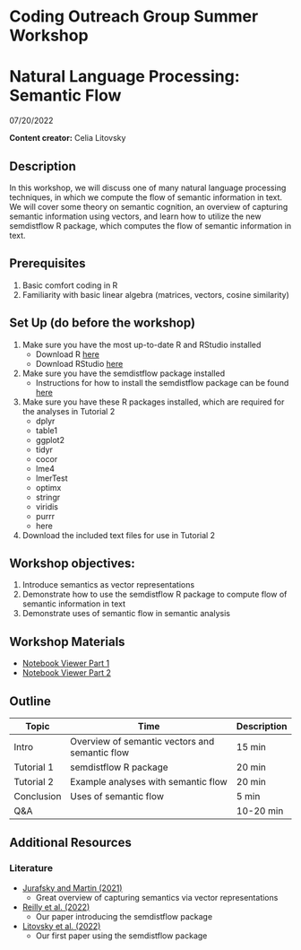 # Coding Outreach Group Summer Workshop
# Natural Language Processing: Semantic Flow
07/20/2022

__**Content creator:**__ Celia Litovsky

## Description
In this workshop, we will discuss one of many natural language processing techniques, in which we compute the flow of semantic information in text. We will cover some theory on semantic cognition, an overview of capturing semantic information using vectors, and learn how to utilize the new semdistflow R package, which computes the flow of semantic information in text.

## Prerequisites
1. Basic comfort coding in R
2. Familiarity with basic linear algebra (matrices, vectors, cosine similarity)

## Set Up (do before the workshop)
1. Make sure you have the most up-to-date R and RStudio installed
    - Download R [here](https://cran.r-project.org/bin/)
    - Download RStudio [here](https://www.rstudio.com/products/rstudio/download/)
2. Make sure you have the semdistflow package installed
    - Instructions for how to install the semdistflow package can be found [here](https://github.com/Reilly-ConceptsCognitionLab/semdistflow)
3. Make sure you have these R packages installed, which are required for the analyses in Tutorial 2
    - dplyr
    - table1
    - ggplot2
    - tidyr
    - cocor
    - lme4
    - lmerTest
    - optimx
    - stringr
    - viridis
    - purrr
    - here
4. Download the included text files for use in Tutorial 2
    
## Workshop objectives:
1. Introduce semantics as vector representations
2. Demonstrate how to use the semdistflow R package to compute flow of semantic information in text
3. Demonstrate uses of semantic flow in semantic analysis

## Workshop Materials

- [Notebook Viewer Part 1](https://tu-coding-outreach-group.github.io/cog_summer_workshops_2-22/nlp/tutorial1/index.html)
- [Notebook Viewer Part 2](https://tu-coding-outreach-group.github.io/cog_summer_workshops_2022/nlp/tutorial2/index.html)

## Outline
| Topic | Time | Description |
| --- | --- | --- |
| Intro | Overview of semantic vectors and semantic flow| 15 min |
| Tutorial 1 | semdistflow R package | 20 min |
| Tutorial 2 | Example analyses with semantic flow | 20 min |
| Conclusion | Uses of semantic flow | 5 min |
| Q&A |  | 10-20 min |

## Additional Resources

### Literature
- [Jurafsky and Martin (2021)](https://web.stanford.edu/~jurafsky/slp3/6.pdf)
    - Great overview of capturing semantics via vector representations
- [Reilly et al. (2022)](https://psyarxiv.com/6fuhv/)
    - Our paper introducing the semdistflow package
- [Litovsky et al. (2022)](https://www.sciencedirect.com/science/article/pii/S002839322200094X?via%3Dihub)
    - Our first paper using the semdistflow package


